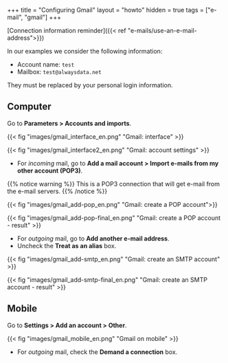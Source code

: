+++
title = "Configuring Gmail"
layout = "howto"
hidden = true
tags = ["e-mail", "gmail"]
+++

[Connection information reminder]({{< ref "e-mails/use-an-e-mail-address">}})

In our examples we consider the following information:

- Account name: `test`
- Mailbox: `test@alwaysdata.net`

They must be replaced by your personal login information.

## Computer

Go to **Parameters > Accounts and imports**.

{{< fig "images/gmail_interface_en.png" "Gmail: interface" >}}

{{< fig "images/gmail_interface2_en.png" "Gmail: account settings" >}}

- For *incoming* mail, go to **Add a mail account > Import e-mails from my other account (POP3)**.

{{% notice warning %}}
This is a POP3 connection that will get e-mail from the e-mail servers.
{{% /notice %}}

{{< fig "images/gmail_add-pop_en.png" "Gmail: create a POP account">}}

{{< fig "images/gmail_add-pop-final_en.png" "Gmail: create a POP account - result" >}}

- For *outgoing* mail, go to **Add another e-mail address**.
- Uncheck the **Treat as an alias** box.

{{< fig "images/gmail_add-smtp_en.png" "Gmail: create an SMTP account" >}}

{{< fig "images/gmail_add-smtp-final_en.png" "Gmail: create an SMTP account - result" >}}

## Mobile

Go to **Settings > Add an account > Other**.

{{< fig "images/gmail_mobile_en.png" "Gmail on mobile" >}}

- For *outgoing* mail, check the **Demand a connection** box.
